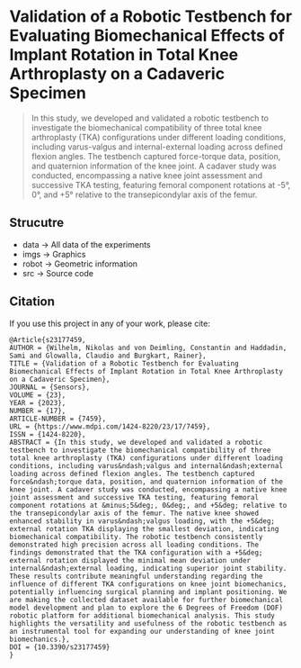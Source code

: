 # Validation of a Robotic Testbench for Evaluating Biomechanical Effects of Implant Rotation in Total Knee Arthroplasty on a Cadaveric Specimen

>In this study, we developed and validated a robotic testbench to investigate the biomechanical compatibility of three total knee arthroplasty (TKA) configurations under different loading conditions, including varus-valgus and internal-external loading across defined flexion angles. The testbench captured force-torque data, position, and quaternion information of the knee joint. A cadaver study was conducted, encompassing a native knee joint assessment and successive TKA testing, featuring femoral component rotations at -5°, 0°, and +5° relative to the transepicondylar axis of the femur.


## Strucutre

* data -> All data of the experiments
* imgs -> Graphics
* robot -> Geometric information
* src -> Source code 

## Citation

If you use this project in any of your work, please cite:

```
@Article{s23177459,
AUTHOR = {Wilhelm, Nikolas and von Deimling, Constantin and Haddadin, Sami and Glowalla, Claudio and Burgkart, Rainer},
TITLE = {Validation of a Robotic Testbench for Evaluating Biomechanical Effects of Implant Rotation in Total Knee Arthroplasty on a Cadaveric Specimen},
JOURNAL = {Sensors},
VOLUME = {23},
YEAR = {2023},
NUMBER = {17},
ARTICLE-NUMBER = {7459},
URL = {https://www.mdpi.com/1424-8220/23/17/7459},
ISSN = {1424-8220},
ABSTRACT = {In this study, we developed and validated a robotic testbench to investigate the biomechanical compatibility of three total knee arthroplasty (TKA) configurations under different loading conditions, including varus&ndash;valgus and internal&ndash;external loading across defined flexion angles. The testbench captured force&ndash;torque data, position, and quaternion information of the knee joint. A cadaver study was conducted, encompassing a native knee joint assessment and successive TKA testing, featuring femoral component rotations at &minus;5&deg;, 0&deg;, and +5&deg; relative to the transepicondylar axis of the femur. The native knee showed enhanced stability in varus&ndash;valgus loading, with the +5&deg; external rotation TKA displaying the smallest deviation, indicating biomechanical compatibility. The robotic testbench consistently demonstrated high precision across all loading conditions. The findings demonstrated that the TKA configuration with a +5&deg; external rotation displayed the minimal mean deviation under internal&ndash;external loading, indicating superior joint stability. These results contribute meaningful understanding regarding the influence of different TKA configurations on knee joint biomechanics, potentially influencing surgical planning and implant positioning. We are making the collected dataset available for further biomechanical model development and plan to explore the 6 Degrees of Freedom (DOF) robotic platform for additional biomechanical analysis. This study highlights the versatility and usefulness of the robotic testbench as an instrumental tool for expanding our understanding of knee joint biomechanics.},
DOI = {10.3390/s23177459}
}
```

